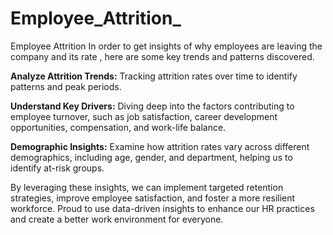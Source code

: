 # Employee_Attrition_
Employee Attrition
In order to get insights of why employees are leaving the company and its rate , here are some key trends and patterns discovered.

**Analyze Attrition Trends:** Tracking attrition rates over time to identify patterns and peak periods. 

**Understand Key Drivers:** Diving deep into the factors contributing to employee turnover, such as job satisfaction, career development opportunities, compensation, and work-life balance.

**Demographic Insights:** Examine how attrition rates vary across different demographics, including age, gender, and department, helping us to identify at-risk groups.

By leveraging these insights, we can implement targeted retention strategies, improve employee satisfaction, and foster a more resilient workforce. Proud to use data-driven insights to enhance our HR practices and create a better work environment for everyone.
